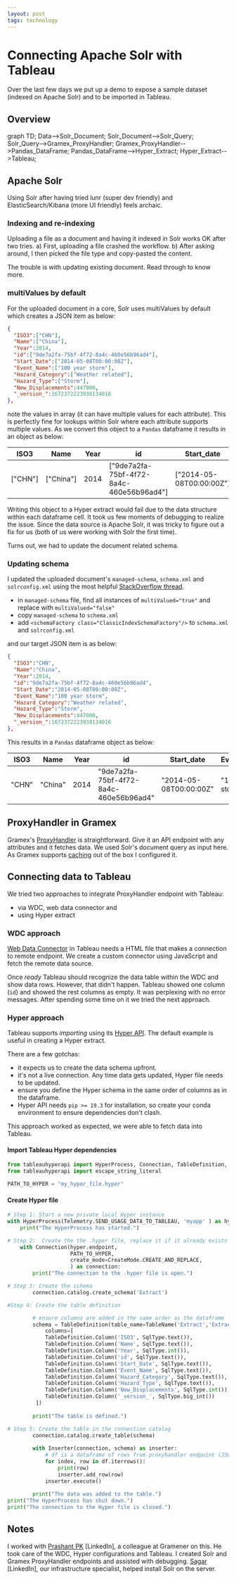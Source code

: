 ```yaml
---
layout: post
tags: technology
---
```


# Connecting Apache Solr with Tableau

Over the last few days we put up a demo to expose a sample dataset (indexed on Apache Solr) and to be imported in Tableau.

<script src="https://cdnjs.cloudflare.com/ajax/libs/mermaid/8.6.0/mermaid.min.js"></script>

## Overview

<div class="mermaid">
  graph TD;
      Data-->Solr_Document;
      Solr_Document-->Solr_Query;
      Solr_Query-->Gramex_ProxyHandler;
      Gramex_ProxyHandler-->Pandas_DataFrame;
      Pandas_DataFrame-->Hyper_Extract;
      Hyper_Extract-->Tableau;
</div>

## Apache Solr
Using Solr after having tried lunr (super dev friendly) and ElasticSearch/Kibana (more UI friendly) feels archaic.

### Indexing and re-indexing
Uploading a file as a document and having it indexed in Solr works OK after two tries. a) First, uploading a file crashed the workflow. b) After asking around, I then picked the file type and copy-pasted the content. 

The trouble is with updating existing document. Read through to know more.

### multiValues by default
For the uploaded document in a core, Solr uses multiValues by default which creates a JSON item as below:

```json
{
  "ISO3":["CHN"],
  "Name":["China"],
  "Year":2014,
  "id":["9de7a2fa-75bf-4f72-8a4c-460e56b96ad4"],
  "Start_Date":["2014-05-08T00:00:00Z"],
  "Event_Name":["100 year storm"],
  "Hazard_Category":["Weather related"],
  "Hazard_Type":["Storm"],
  "New_Displacements":447000,
  "_version_":1672372223938134016
},
```

note the values in array (it can have multiple values for each attribute). This is perfectly fine for lookups within Solr where each attribute supports multiple values. As we convert this object to a `Pandas` dataframe it results in an object as below:

| ISO3 | Name | Year | id | Start_date | Event_Name | Hazard_Category | Hazard_Type | New_Displacements | _version_ |
| --- | --- | --- | --- | --- | --- | --- | --- | --- | --- |
| ["CHN"] | ["China"] | 2014 | ["9de7a2fa-75bf-4f72-8a4c-460e56b96ad4"] | ["2014-05-08T00:00:00Z"] | ["100 year storm"] | ["Weather related"] | ["Storm"] | 447000 | 1672372223938134016 |

Writing this object to a Hyper extract would fail due to the data structure within each dataframe cell. It took us few moments of debugging to realize the issue. Since the data source is Apache Solr, it was tricky to figure out a fix for us (both of us were working with Solr the first time).

Turns out, we had to update the document related schema. 

### Updating schema

I updated the uploaded document's `managed-schema`, `schema.xml` and `solrconfig.xml` using the most helpful [StackOverflow thread](https://stackoverflow.com/questions/44281922/how-to-turn-off-multivalue-in-solr).

- in `managed-schema` file, find all instances of `multiValued="true"` and replace with `multiValued="false"`
- copy `managed-schema` to `schema.xml`
- add `<schemaFactory class="ClassicIndexSchemaFactory"/>` to `schema.xml` and `solrconfig.xml`

and our target JSON item is as below:

```json
{
  "ISO3":"CHN",
  "Name":"China",
  "Year":2014,
  "id":"9de7a2fa-75bf-4f72-8a4c-460e56b96ad4",
  "Start_Date":"2014-05-08T00:00:00Z",
  "Event_Name":"100 year storm",
  "Hazard_Category":"Weather related",
  "Hazard_Type":"Storm",
  "New_Displacements":447000,
  "_version_":1672372223938134016
},
```

This results in a `Pandas` dataframe object as below:

| ISO3 | Name | Year | id | Start_date | Event_Name | Hazard_Category | Hazard_Type | New_Displacements | _version_ |
| --- | --- | --- | --- | --- | --- | --- | --- | --- | --- |
| "CHN" | "China" | 2014 | "9de7a2fa-75bf-4f72-8a4c-460e56b96ad4" | "2014-05-08T00:00:00Z" | "100 year storm" | "Weather related" | "Storm" | 447000 | 1672372223938134016 |

## ProxyHandler in Gramex

Gramex's [ProxyHandler](https://learn.gramener.com/guide/proxyhandler/) is straightforward. Give it an API endpoint with any attributes and it fetches data. We used Solr's document query as input here. As Gramex supports [caching](https://learn.gramener.com/guide/cache/) out of the box I configured it.

## Connecting data to Tableau

We tried two approaches to integrate ProxyHandler endpoint with Tableau:

- via WDC, web data connector and
- using Hyper extract

### WDC approach

[Web Data Connector](https://help.tableau.com/current/pro/desktop/en-us/examples_web_data_connector.htm) in Tableau needs a HTML file that makes a connection to remote endpoint. We create a custom connector using JavaScript and fetch the remote data source.

Once *ready* Tableau should recognize the data table within the WDC and show data rows. However, that didn't happen. Tableau showed one column (`id`) and showed the rest columns as empty. It was perplexing with no error messages. After spending some time on it we tried the next approach.

### Hyper approach

Tableau supports *importing* using its [Hyper API](https://help.tableau.com/current/api/hyper_api/en-us/docs/hyper_api_create_update.html). The default example is useful in creating a Hyper extract.

There are a few gotchas:

- it expects us to create the data schema upfront.
- it's not a live connection. Any time data gets updated, Hyper file needs to be updated.
- ensure you define the Hyper schema in the same order of columns as in the dataframe.
- Hyper API needs `pip >= 19.3` for installation, so create your conda environment to ensure dependencies don't clash.

This approach worked as expected, we were able to fetch data into Tableau.

#### Import Tableau Hyper dependencies
```py
from tableauhyperapi import HyperProcess, Connection, TableDefinition, SqlType, Telemetry, Inserter, CreateMode, TableName
from tableauhyperapi import escape_string_literal

PATH_TO_HYPER = "my_hyper_file.hyper"
```

#### Create Hyper file

```py
# Step 1: Start a new private local Hyper instance
with HyperProcess(Telemetry.SEND_USAGE_DATA_TO_TABLEAU, 'myapp' ) as hyper:
    print("The HyperProcess has started.")

# Step 2:  Create the the .hyper file, replace it if it already exists
    with Connection(hyper.endpoint,
                    PATH_TO_HYPER,
                    create_mode=CreateMode.CREATE_AND_REPLACE,
                    ) as connection:
        print("The connection to the .hyper file is open.")

# Step 3: Create the schema
        connection.catalog.create_schema('Extract')

#Step 4: Create the table definition

        # ensure columns are added in the same order as the dataframe
        schema = TableDefinition(table_name=TableName('Extract','Extract'),
            columns=[
            TableDefinition.Column('ISO3', SqlType.text()),
            TableDefinition.Column('Name', SqlType.text()),
            TableDefinition.Column('Year', SqlType.int()),
            TableDefinition.Column('id', SqlType.text()),
            TableDefinition.Column('Start_Date', SqlType.text()),
            TableDefinition.Column('Event_Name', SqlType.text()),
            TableDefinition.Column('Hazard_Category', SqlType.text()),
            TableDefinition.Column('Hazard_Type', SqlType.text()),
            TableDefinition.Column('New_Displacements', SqlType.int()),
            TableDefinition.Column('_version_', SqlType.big_int())
         ])
    
        print("The table is defined.")

# Step 5: Create the table in the connection catalog
        connection.catalog.create_table(schema)
        
        with Inserter(connection, schema) as inserter:
            # df is a dataframe of rows from proxyhandler endpoint (JSON)
            for index, row in df.iterrows():
                print(row)
                inserter.add_row(row)
            inserter.execute()
            
        print("The data was added to the table.")
print("The HyperProcess has shut down.")
print("The connection to the Hyper file is closed.")
```

## Notes

I worked with [Prashant PK](https://www.linkedin.com/in/prashant-kuruamparambatta-16404849/) [LinkedIn], a colleague at Gramener on this. He took care of the WDC, Hyper configurations and Tableau. I created Solr and Gramex ProxyHandler endpoints and assisted with debugging. [Sagar](https://www.linkedin.com/in/sagar-yellina-4356368b/) [LinkedIn], our infrastructure specialist, helped install Solr on the server.

